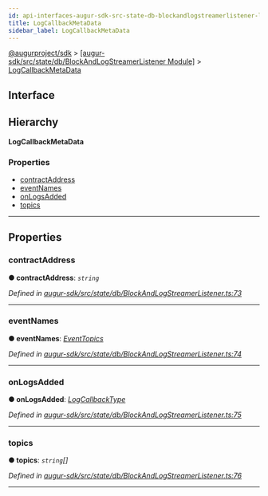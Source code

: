 ```yaml
---
id: api-interfaces-augur-sdk-src-state-db-blockandlogstreamerlistener-logcallbackmetadata
title: LogCallbackMetaData
sidebar_label: LogCallbackMetaData
---
```


[@augurproject/sdk](api-readme.md) > [[augur-sdk/src/state/db/BlockAndLogStreamerListener Module]](api-modules-augur-sdk-src-state-db-blockandlogstreamerlistener-module.md) > [LogCallbackMetaData](api-interfaces-augur-sdk-src-state-db-blockandlogstreamerlistener-logcallbackmetadata.md)

## Interface

## Hierarchy

**LogCallbackMetaData**

### Properties

* [contractAddress](api-interfaces-augur-sdk-src-state-db-blockandlogstreamerlistener-logcallbackmetadata.md#contractaddress)
* [eventNames](api-interfaces-augur-sdk-src-state-db-blockandlogstreamerlistener-logcallbackmetadata.md#eventnames)
* [onLogsAdded](api-interfaces-augur-sdk-src-state-db-blockandlogstreamerlistener-logcallbackmetadata.md#onlogsadded)
* [topics](api-interfaces-augur-sdk-src-state-db-blockandlogstreamerlistener-logcallbackmetadata.md#topics)

---

## Properties

<a id="contractaddress"></a>

###  contractAddress

**● contractAddress**: *`string`*

*Defined in [augur-sdk/src/state/db/BlockAndLogStreamerListener.ts:73](https://github.com/AugurProject/augur/blob/1e1466f1d3/packages/augur-sdk/src/state/db/BlockAndLogStreamerListener.ts#L73)*

___
<a id="eventnames"></a>

###  eventNames

**● eventNames**: *[EventTopics](api-modules-augur-sdk-src-state-db-blockandlogstreamerlistener-module.md#eventtopics)*

*Defined in [augur-sdk/src/state/db/BlockAndLogStreamerListener.ts:74](https://github.com/AugurProject/augur/blob/1e1466f1d3/packages/augur-sdk/src/state/db/BlockAndLogStreamerListener.ts#L74)*

___
<a id="onlogsadded"></a>

###  onLogsAdded

**● onLogsAdded**: *[LogCallbackType](api-modules-augur-sdk-src-state-db-blockandlogstreamerlistener-module.md#logcallbacktype)*

*Defined in [augur-sdk/src/state/db/BlockAndLogStreamerListener.ts:75](https://github.com/AugurProject/augur/blob/1e1466f1d3/packages/augur-sdk/src/state/db/BlockAndLogStreamerListener.ts#L75)*

___
<a id="topics"></a>

###  topics

**● topics**: *`string`[]*

*Defined in [augur-sdk/src/state/db/BlockAndLogStreamerListener.ts:76](https://github.com/AugurProject/augur/blob/1e1466f1d3/packages/augur-sdk/src/state/db/BlockAndLogStreamerListener.ts#L76)*

___

